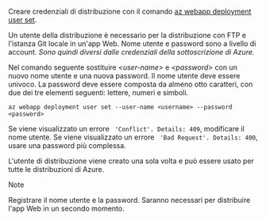 Creare credenziali di distribuzione con il comando [az webapp deployment user set](/cli/azure/webapp/deployment/user#set).

Un utente della distribuzione è necessario per la distribuzione con FTP e l'istanza Git locale in un'app Web. Nome utente e password sono a livello di account. _Sono quindi diversi dalle credenziali della sottoscrizione di Azure._

Nel comando seguente sostituire *\<user-name>* e *\<password>* con un nuovo nome utente e una nuova password. Il nome utente deve essere univoco. La password deve essere composta da almeno otto caratteri, con due dei tre elementi seguenti: lettere, numeri e simboli. 

```azurecli-interactive
az webapp deployment user set --user-name <username> --password <password>
```

Se viene visualizzato un errore ` 'Conflict'. Details: 409`, modificare il nome utente. Se viene visualizzato un errore ` 'Bad Request'. Details: 400`, usare una password più complessa.

L'utente di distribuzione viene creato una sola volta e può essere usato per tutte le distribuzioni di Azure.

> [!NOTE]
> Registrare il nome utente e la password. Saranno necessari per distribuire l'app Web in un secondo momento.
>
>